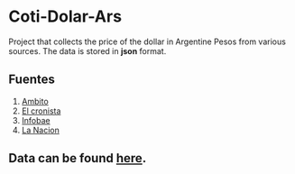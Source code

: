 # Coti-Dolar-Ars


Project that collects the price of the dollar in Argentine Pesos from various sources.
The data is stored in **json** format.

## Fuentes

1. [Ambito](https://www.ambito.com/contenidos/dolar.html)
2. [El cronista](https://www.cronista.com/MercadosOnline/dolar.html)
3. [Infobae](https://www.infobae.com/economia/divisas/dolar-hoy/)
4. [La Nacion](https://www.lanacion.com.ar/dolar-hoy/)

## Data can be found [here](/data/).
